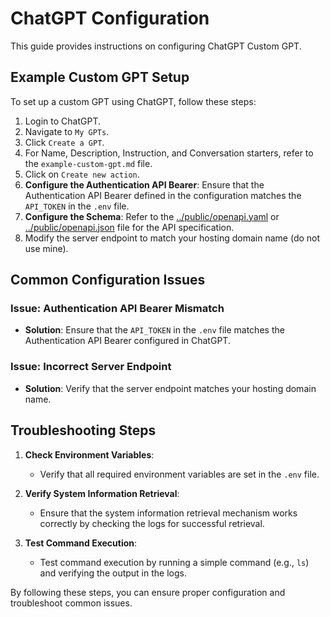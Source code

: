 # ChatGPT Configuration

This guide provides instructions on configuring ChatGPT Custom GPT.

## Example Custom GPT Setup

To set up a custom GPT using ChatGPT, follow these steps:

1. Login to ChatGPT.
2. Navigate to `My GPTs`.
3. Click `Create a GPT`.
4. For Name, Description, Instruction, and Conversation starters, refer to the `example-custom-gpt.md` file.
5. Click on `Create new action`.
6. **Configure the Authentication API Bearer**:
    Ensure that the Authentication API Bearer defined in the configuration matches the `API_TOKEN` in the `.env` file.
7. **Configure the Schema**:
    Refer to the [../public/openapi.yaml](./../public/openapi.yaml) or [../public/openapi.json](./../public/openapi.json) file for the API specification.
8. Modify the server endpoint to match your hosting domain name (do not use mine).

## Common Configuration Issues

### Issue: Authentication API Bearer Mismatch
- **Solution**: Ensure that the `API_TOKEN` in the `.env` file matches the Authentication API Bearer configured in ChatGPT.

### Issue: Incorrect Server Endpoint
- **Solution**: Verify that the server endpoint matches your hosting domain name.

## Troubleshooting Steps

1. **Check Environment Variables**:
    - Verify that all required environment variables are set in the `.env` file.

2. **Verify System Information Retrieval**:
    - Ensure that the system information retrieval mechanism works correctly by checking the logs for successful retrieval.

3. **Test Command Execution**:
    - Test command execution by running a simple command (e.g., `ls`) and verifying the output in the logs.

By following these steps, you can ensure proper configuration and troubleshoot common issues.

